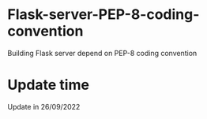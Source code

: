 # Flask-server-PEP-8-coding-convention
Building Flask server depend on PEP-8 coding convention

# Update time
Update in 26/09/2022
